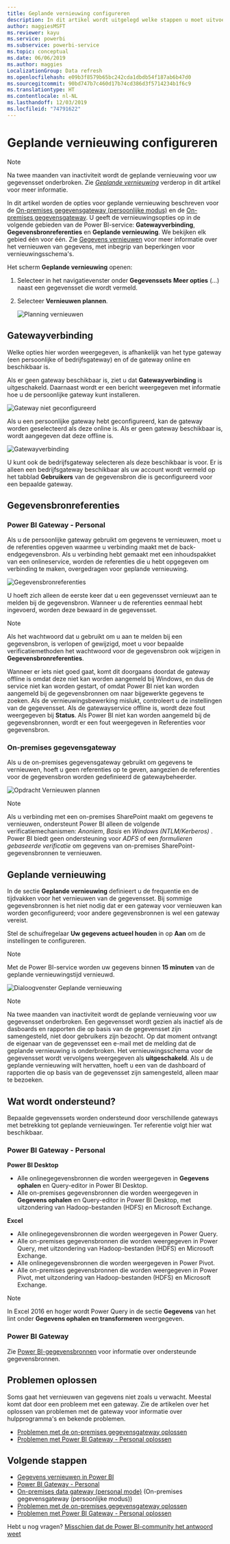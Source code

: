```yaml
---
title: Geplande vernieuwing configureren
description: In dit artikel wordt uitgelegd welke stappen u moet uitvoeren om een gateway te selecteren en een geplande vernieuwing te configureren.
author: maggiesMSFT
ms.reviewer: kayu
ms.service: powerbi
ms.subservice: powerbi-service
ms.topic: conceptual
ms.date: 06/06/2019
ms.author: maggies
LocalizationGroup: Data refresh
ms.openlocfilehash: e09b3f8579b65bc242cda1dbdb54f187ab6b47d0
ms.sourcegitcommit: 90bd747b7c460d17b74cd386d3f5714234b1f6c9
ms.translationtype: HT
ms.contentlocale: nl-NL
ms.lasthandoff: 12/03/2019
ms.locfileid: "74791622"
---
```

# <a name="configure-scheduled-refresh"></a>Geplande vernieuwing configureren

>[!NOTE]
>Na twee maanden van inactiviteit wordt de geplande vernieuwing voor uw gegevensset onderbroken. Zie [*Geplande vernieuwing*](#scheduled-refresh) verderop in dit artikel voor meer informatie.

In dit artikel worden de opties voor geplande vernieuwing beschreven voor de [On-premises gegevensgateway (persoonlijke modus)](service-gateway-personal-mode.md) en de [On-premises gegevensgateway](service-gateway-onprem.md). U geeft de vernieuwingsopties op in de volgende gebieden van de Power BI-service: **Gatewayverbinding**, **Gegevensbronreferenties** en **Geplande vernieuwing**. We bekijken elk gebied één voor één. Zie [Gegevens vernieuwen](refresh-data.md#data-refresh) voor meer informatie over het vernieuwen van gegevens, met inbegrip van beperkingen voor vernieuwingsschema's.

Het scherm **Geplande vernieuwing** openen:

1. Selecteer in het navigatievenster onder **Gegevenssets** **Meer opties** (...) naast een gegevensset die wordt vermeld.
2. Selecteer **Vernieuwen plannen**.

    ![Planning vernieuwen](media/refresh-scheduled-refresh/dataset-menu.png)

## <a name="gateway-connection"></a>Gatewayverbinding

Welke opties hier worden weergegeven, is afhankelijk van het type gateway (een persoonlijke of bedrijfsgateway) en of de gateway online en beschikbaar is.

Als er geen gateway beschikbaar is, ziet u dat **Gatewayverbinding** is uitgeschakeld. Daarnaast wordt er een bericht weergegeven met informatie hoe u de persoonlijke gateway kunt installeren.

![Gateway niet geconfigureerd](media/refresh-scheduled-refresh/gateway-not-configured.png)

Als u een persoonlijke gateway hebt geconfigureerd, kan de gateway worden geselecteerd als deze online is. Als er geen gateway beschikbaar is, wordt aangegeven dat deze offline is.

![Gatewayverbinding](media/refresh-scheduled-refresh/gateway-connection.png)

U kunt ook de bedrijfsgateway selecteren als deze beschikbaar is voor. Er is alleen een bedrijfsgateway beschikbaar als uw account wordt vermeld op het tabblad **Gebruikers** van de gegevensbron die is geconfigureerd voor een bepaalde gateway.

## <a name="data-source-credentials"></a>Gegevensbronreferenties

### <a name="power-bi-gateway---personal"></a>Power BI Gateway - Personal

Als u de persoonlijke gateway gebruikt om gegevens te vernieuwen, moet u de referenties opgeven waarmee u verbinding maakt met de back-endgegevensbron. Als u verbinding hebt gemaakt met een inhoudspakket van een onlineservice, worden de referenties die u hebt opgegeven om verbinding te maken, overgedragen voor geplande vernieuwing.

![Gegevensbronreferenties](media/refresh-scheduled-refresh/data-source-credentials-pgw.png)

U hoeft zich alleen de eerste keer dat u een gegevensset vernieuwt aan te melden bij de gegevensbron. Wanneer u de referenties eenmaal hebt ingevoerd, worden deze bewaard in de gegevensset.

> [!NOTE]
> Als het wachtwoord dat u gebruikt om u aan te melden bij een gegevensbron, is verlopen of gewijzigd, moet u voor bepaalde verificatiemethoden het wachtwoord voor de gegevensbron ook wijzigen in **Gegevensbronreferenties**.

Wanneer er iets niet goed gaat, komt dit doorgaans doordat de gateway offline is omdat deze niet kan worden aangemeld bij Windows, en dus de service niet kan worden gestart, of omdat Power BI niet kan worden aangemeld bij de gegevensbronnen om naar bijgewerkte gegevens te zoeken. Als de vernieuwingsbewerking mislukt, controleert u de instellingen van de gegevensset. Als de gatewayservice offline is, wordt deze fout weergegeven bij **Status**. Als Power BI niet kan worden aangemeld bij de gegevensbronnen, wordt er een fout weergegeven in Referenties voor gegevensbron.

### <a name="on-premises-data-gateway"></a>On-premises gegevensgateway

Als u de on-premises gegevensgateway gebruikt om gegevens te vernieuwen, hoeft u geen referenties op te geven, aangezien de referenties voor de gegevensbron worden gedefinieerd de gatewaybeheerder.

![Opdracht Vernieuwen plannen](media/refresh-scheduled-refresh/data-source-credentials-egw.png)

> [!NOTE]
> Als u verbinding met een on-premises SharePoint maakt om gegevens te vernieuwen, ondersteunt Power BI alleen de volgende verificatiemechanismen: *Anoniem*, *Basis* en *Windows (NTLM/Kerberos)* . Power BI biedt geen ondersteuning voor *ADFS* of een *formulieren gebaseerde verificatie* om gegevens van on-premises SharePoint-gegevensbronnen te vernieuwen.

## <a name="scheduled-refresh"></a>Geplande vernieuwing

In de sectie **Geplande vernieuwing** definieert u de frequentie en de tijdvakken voor het vernieuwen van de gegevensset. Bij sommige gegevensbronnen is het niet nodig dat er een gateway voor vernieuwen kan worden geconfigureerd; voor andere gegevensbronnen is wel een gateway vereist.

Stel de schuifregelaar **Uw gegevens actueel houden** in op **Aan** om de instellingen te configureren.

> [!NOTE]
> Met de Power BI-service worden uw gegevens binnen **15 minuten** van de geplande vernieuwingstijd vernieuwd.

![Dialoogvenster Geplande vernieuwing](media/refresh-scheduled-refresh/scheduled-refresh.png)

> [!NOTE]
> Na twee maanden van inactiviteit wordt de geplande vernieuwing voor uw gegevensset onderbroken. Een gegevensset wordt gezien als inactief als de dasboards en rapporten die op basis van de gegevensset zijn samengesteld, niet door gebruikers zijn bezocht. Op dat moment ontvangt de eigenaar van de gegevensset een e-mail met de melding dat de geplande vernieuwing is onderbroken. Het vernieuwingsschema voor de gegevensset wordt vervolgens weergegeven als **uitgeschakeld**. Als u de geplande vernieuwing wilt hervatten, hoeft u een van de dashboard of rapporten die op basis van de gegevensset zijn samengesteld, alleen maar te bezoeken.

## <a name="whats-supported"></a>Wat wordt ondersteund?

Bepaalde gegevenssets worden ondersteund door verschillende gateways met betrekking tot geplande vernieuwingen. Ter referentie volgt hier wat beschikbaar.

### <a name="power-bi-gateway---personal"></a>Power BI Gateway - Personal

**Power BI Desktop**

* Alle onlinegegevensbronnen die worden weergegeven in **Gegevens ophalen** en Query-editor in Power BI Desktop.
* Alle on-premises gegevensbronnen die worden weergegeven in **Gegevens ophalen** en Query-editor in Power BI Desktop, met uitzondering van Hadoop-bestanden (HDFS) en Microsoft Exchange.

**Excel**

* Alle onlinegegevensbronnen die worden weergegeven in Power Query.
* Alle on-premises gegevensbronnen die worden weergegeven in Power Query, met uitzondering van Hadoop-bestanden (HDFS) en Microsoft Exchange.
* Alle onlinegegevensbronnen die worden weergegeven in Power Pivot.
* Alle on-premises gegevensbronnen die worden weergegeven in Power Pivot, met uitzondering van Hadoop-bestanden (HDFS) en Microsoft Exchange.

> [!NOTE]
> In Excel 2016 en hoger wordt Power Query in de sectie **Gegevens** van het lint onder **Gegevens ophalen en transformeren** weergegeven.

### <a name="power-bi-gateway"></a>Power BI Gateway

Zie [Power BI-gegevensbronnen](power-bi-data-sources.md) voor informatie over ondersteunde gegevensbronnen.

## <a name="troubleshooting"></a>Problemen oplossen
Soms gaat het vernieuwen van gegevens niet zoals u verwacht. Meestal komt dat door een probleem met een gateway. Zie de artikelen over het oplossen van problemen met de gateway voor informatie over hulpprogramma's en bekende problemen.

- [Problemen met de on-premises gegevensgateway oplossen](service-gateway-onprem-tshoot.md)
- [Problemen met Power BI Gateway - Personal oplossen](service-admin-troubleshooting-power-bi-personal-gateway.md)

## <a name="next-steps"></a>Volgende stappen

- [Gegevens vernieuwen in Power BI](refresh-data.md)  
- [Power BI Gateway - Personal](service-gateway-personal-mode.md)  
- [On-premises data gateway (personal mode)](service-gateway-onprem.md) (On-premises gegevensgateway (persoonlijke modus))  
- [Problemen met de on-premises gegevensgateway oplossen](service-gateway-onprem-tshoot.md)  
- [Problemen met Power BI Gateway - Personal oplossen](service-admin-troubleshooting-power-bi-personal-gateway.md)  

Hebt u nog vragen? [Misschien dat de Power BI-community het antwoord weet](https://community.powerbi.com/)